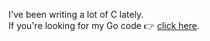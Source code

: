 I've been writing a lot of C lately.  
If you're looking for my Go code 👉 [click here](https://github.com/search?l=Go&q=user%3Atidwall&type=Repositories).

